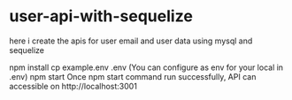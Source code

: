 # user-api-with-sequelize
here i create the apis for user email and user data using mysql and sequelize

npm install
cp example.env .env (You can configure as env for your local in .env)
npm start
Once npm start command run successfully, API can accessible on http://localhost:3001
